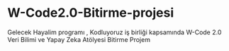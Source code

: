 # W-Code2.0-Bitirme-projesi
Gelecek Hayalim programı , Kodluyoruz iş birliği kapsamında  W-Code 2.0 Veri Bilimi ve Yapay Zeka Atölyesi Bitirme Projem 
